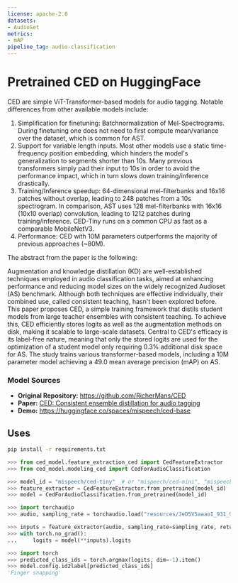 ```yaml
---
license: apache-2.0
datasets:
- AudioSet
metrics:
- mAP
pipeline_tag: audio-classification
---
```


# Pretrained CED on HuggingFace

CED are simple ViT-Transformer-based models for audio tagging. Notable differences from other available models include:
1. Simplification for finetuning: Batchnormalization of Mel-Spectrograms. During finetuning one does not need to first compute mean/variance over the dataset, which is common for AST.
1. Support for variable length inputs. Most other models use a static time-frequency position embedding, which hinders the model's generalization to segments shorter than 10s. Many previous transformers simply pad their input to 10s in order to avoid the performance impact, which in turn slows down training/inference drastically.
1. Training/Inference speedup: 64-dimensional mel-filterbanks and 16x16 patches without overlap, leading to 248 patches from a 10s spectrogram. In comparison, AST uses 128 mel-filterbanks with 16x16 (10x10 overlap) convolution, leading to 1212 patches during training/inference. CED-Tiny runs on a common CPU as fast as a comparable MobileNetV3.
1. Performance: CED with 10M parameters outperforms the majority of previous approaches (~80M).

The abstract from the paper is the following:

Augmentation and knowledge distillation (KD) are well-established techniques employed in audio classification tasks, aimed at enhancing performance and reducing model sizes on the widely recognized Audioset (AS) benchmark. Although both techniques are effective individually, their combined use, called consistent teaching, hasn't been explored before. This paper proposes CED, a simple training framework that distils student models from large teacher ensembles with consistent teaching. To achieve this, CED efficiently stores logits as well as the augmentation methods on disk, making it scalable to large-scale datasets. Central to CED's efficacy is its label-free nature, meaning that only the stored logits are used for the optimization of a student model only requiring 0.3\% additional disk space for AS. The study trains various transformer-based models, including a 10M parameter model achieving a 49.0 mean average precision (mAP) on AS.

### Model Sources

- **Original Repository:** https://github.com/RicherMans/CED
- **Paper:** [CED: Consistent ensemble distillation for audio tagging](https://arxiv.org/abs/2308.11957)
- **Demo:** https://huggingface.co/spaces/mispeech/ced-base

## Uses

```bash
pip install -r requirements.txt
```

```python
>>> from ced_model.feature_extraction_ced import CedFeatureExtractor
>>> from ced_model.modeling_ced import CedForAudioClassification

>>> model_id = "mispeech/ced-tiny"  # or "mispeech/ced-mini", "mispeech/ced-small", "mispeech/ced-base"
>>> feature_extractor = CedFeatureExtractor.from_pretrained(model_id)
>>> model = CedForAudioClassification.from_pretrained(model_id)

>>> import torchaudio
>>> audio, sampling_rate = torchaudio.load("resources/JeD5V5aaaoI_931_932.wav")

>>> inputs = feature_extractor(audio, sampling_rate=sampling_rate, return_tensors="pt")
>>> with torch.no_grad():
...     logits = model(**inputs).logits

>>> import torch
>>> predicted_class_ids = torch.argmax(logits, dim=-1).item()
>>> model.config.id2label[predicted_class_ids]
'Finger snapping'
```
